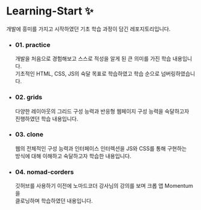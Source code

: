 # Learning-Start ✨
개발에 흥미를 가지고 시작하였던 기초 학습 과정이 담긴 레포지토리입니다.<br/>

- ### 01. practice
  개발을 처음으로 경험해보고 스스로 적성을 알게 된 큰 의미를 가진 학습 내용입니다.<br/>
  기초적인 HTML, CSS, JS의 숙달 목표로 학습하였고 학습 순으로 넘버링하였습니다.

- ### 02. grids
  다양한 레이아웃의 그리드 구성 능력과 반응형 웹페이지 구성 능력을 숙달하고자<br/>
  진행하였던 학습 내용입니다.

- ### 03. clone
  웹의 전체적인 구성 능력과 인터페이스 인터렉션을 JS와 CSS를 통해 구현하는<br/>
  방식에 대해 이해하고 숙달하고자 학습한 내용입니다.

- ### 04. nomad-corders
  깃허브를 사용하기 이전에 노마드코더 강사님의 강의를 보며 크롭 앱 Momentum을<br/>
  클로닝하며 학습하였던 내용입니다.
  
